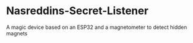# Nasreddins-Secret-Listener
A magic device based on an ESP32 and a magnetometer to detect hidden magnets
